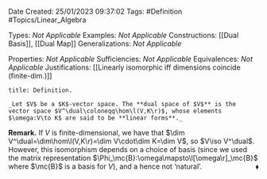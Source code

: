 <div class="topSpace"></div>

Date Created: 25/01/2023 09:37:02
Tags: #Definition #Topics/Linear_Algebra

Types: _Not Applicable_
Examples: _Not Applicable_
Constructions: [[Dual Basis]], [[Dual Map]]
Generalizations: _Not Applicable_

Properties: _Not Applicable_
Sufficiencies: _Not Applicable_
Equivalences: _Not Applicable_
Justifications: [[Linearly isomorphic iff dimensions coincide (finite-dim.)]]

``` ad-Definition
title: Definition.

_Let $V$ be a $K$-vector space. The **dual space of $V$** is the vector space $V^\dual\coloneqq\hom\l(V,K\r)$, whose elements $\omega:V\to K$ are said to be **linear forms**._

```

**Remark.** If $V$ is finite-dimensional, we have that $\dim V^\dual=\dim\hom\l(V,K\r)=\dim V\cdot\dim K=\dim V$, so $V\iso V^\dual$. However, this isomorphism depends on a choice of basis (since we used the matrix representation $\Phi_\mc{B}:\omega\mapsto\l[\omega\r]_\mc{B}$ where $\mc{B}$ is a basis for $V$), and a hence not $\textrm{`}$natural$\textrm{'}$.<span style="float:right;">$\blacklozenge$</span>
